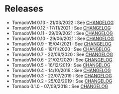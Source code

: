 # Releases

* TornadoVM 0.13 - 21/03/2022 : See [CHANGELOG](CHANGELOG.md#tornadovm-013)
* TornadoVM 0.12 - 17/11/2021 : See [CHANGELOG](CHANGELOG.md#tornadovm-012)
* TornadoVM 0.11 - 29/09/2021 : See [CHANGELOG](CHANGELOG.md#tornadovm-011)
* TornadoVM 0.10 - 29/06/2021 : See [CHANGELOG](CHANGELOG.md#tornadovm-010)
* TornadoVM 0.9 - 15/04/2021 : See [CHANGELOG](CHANGELOG.md#tornadovm-09)
* TornadoVM 0.8 - 19/11/2020 : See [CHANGELOG](CHANGELOG.md#tornadovm-08)
* TornadoVM 0.7 - 22/06/2020 : See [CHANGELOG](CHANGELOG.md#tornadovm-07)
* TornadoVM 0.6 - 21/02/2020 : See [CHANGELOG](CHANGELOG.md#tornadovm-06)
* TornadoVM 0.5 - 16/12/2019 : See [CHANGELOG](CHANGELOG.md#tornadovm-05)
* TornadoVM 0.4 - 14/10/2019 : See [CHANGELOG](CHANGELOG.md#tornadovm-04)
* TornadoVM 0.3 - 22/07/2019 : See [CHANGELOG](CHANGELOG.md#tornadovm-03)
* TornadoVM 0.2 - 25/02/2019 : See [CHANGELOG](CHANGELOG.md#tornadovm-02)
* Tornado 0.1.0 - 07/09/2018 : See [CHANGELOG](CHANGELOG.md#tornadovm-010)
